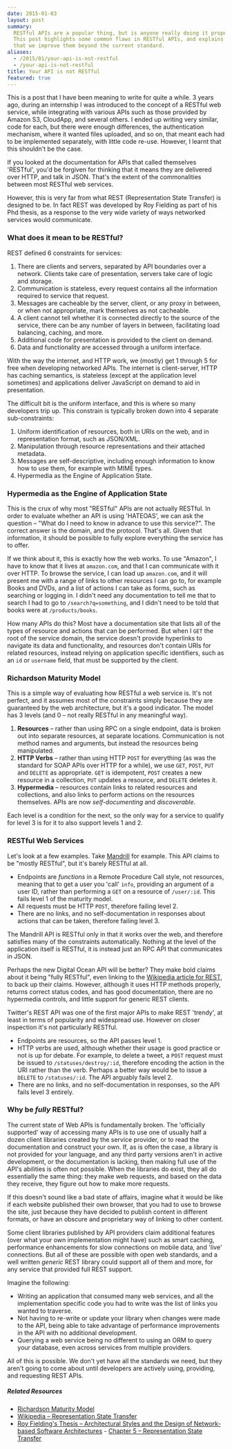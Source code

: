```yaml
---
date: 2015-01-03
layout: post
summary:
  RESTful APIs are a popular thing, but is anyone really doing it properly?
  This post highlights some common flaws in RESTful APIs, and explains why it's important
  that we improve them beyond the current standard.
aliases:
  - /2015/01/your-api-is-not-restful
  - /your-api-is-not-restful
title: Your API is not RESTful
featured: true
---
```


This is a post that I have been meaning to write for quite a while. 3 years ago, during an internship I was introduced to the concept of a RESTful web service, while integrating with various APIs such as those provided by Amazon S3, CloudApp, and several others. I ended up writing very similar, code for each, but there were enough differences, the authentication mechanism, where it wanted files uploaded, and so on, that meant each had to be implemented separately, with little code re-use. However, I learnt that this shouldn't be the case.

If you looked at the documentation for APIs that called themselves 'RESTful', you'd be forgiven for thinking that it means they are delivered over HTTP, and talk in JSON. That's the extent of the commonalities between most RESTful web services.

However, this is very far from what REST (Representation State Transfer) is designed to be. In fact REST was developed by Roy Fielding as part of his Phd thesis, as a response to the very wide variety of ways networked services would communicate.

### What does it mean to be RESTful?

REST defined 6 constraints for services:

1. There are clients and servers, separated by API boundaries over a network. Clients take care of presentation, servers take care of logic and storage.
2. Communication is stateless, every request contains all the information required to service that request.
3. Messages are cacheable by the server, client, or any proxy in between, or when not appropriate, mark themselves as not cacheable.
4. A client cannot tell whether it is connected directly to the source of the service, there can be any number of layers in between, facilitating load balancing, caching, and more.
5. Additional code for presentation is provided to the client on demand.
6. Data and functionality are accessed through a uniform interface.

With the way the internet, and HTTP work, we (mostly) get 1 through 5 for free when developing networked APIs. The internet is client-server, HTTP has caching semantics, is stateless (except at the application level sometimes) and applications deliver JavaScript on demand to aid in presentation.

The difficult bit is the uniform interface, and this is where so many developers trip up. This constrain is typically broken down into 4 separate sub-constraints:

1. Uniform identification of resources, both in URIs on the web, and in representation format, such as JSON/XML.
2. Manipulation through resource representations and their attached metadata.
3. Messages are self-descriptive, including enough information to know how to use them, for example with MIME types.
4. Hypermedia as the Engine of Application State.

### Hypermedia as the Engine of Application State

This is the crux of why most "RESTful" APIs are not actually RESTful. In order to evaluate whether an API is using 'HATEOAS', we can ask the question – "What do I need to know in advance to use this service?". The correct answer is the domain, and the protocol. That's all. Given that information, it should be possible to fully explore everything the service has to offer.

If we think about it, this is exactly how the web works. To use "Amazon", I have to know that it lives at `amazon.com`, and that I can communicate with it over HTTP. To browse the service, I can load up `amazon.com`, and it will present me with a range of links to other resources I can go to, for example Books and DVDs, and a list of actions I can take as forms, such as searching or logging in. I didn't need any documentation to tell me that to search I had to go to `/search?q=something`, and I didn't need to be told that books were at `/products/books`.

How many APIs do this? Most have a documentation site that lists all of the types of resource and actions that can be performed. But when I `GET` the root of the service domain, the service doesn't provide hyperlinks to navigate its data and functionality, and resources don't contain URIs for related resources, instead relying on application specific identifiers, such as an `id` or `username` field, that must be supported by the client.

### Richardson Maturity Model

This is a simple way of evaluating how RESTful a web service is. It's not perfect, and it assumes most of the constraints simply because they are guaranteed by the web architecture, but it's a good indicator. The model has 3 levels (and 0 – not really RESTful in any meaningful way).

1. **Resources** – rather than using RPC on a single endpoint, data is broken out into separate resources, at separate locations. Communication is not method names and arguments, but instead the resources being manipulated.
2. **HTTP Verbs** – rather than using HTTP `POST` for everything (as was the standard for SOAP APIs over HTTP for a while), we use `GET`, `POST`, `PUT` and `DELETE` as appropriate. `GET` is idempotent, `POST` creates a new resource in a collection, `PUT` updates a resource, and `DELETE` deletes it.
3. **Hypermedia** – resources contain links to related resources and collections, and also links to perform actions on the resources themselves. APIs are now _self-documenting_ and _discoverable_.

Each level is a condition for the next, so the only way for a service to qualify for level 3 is for it to also support levels 1 and 2.

### RESTful Web Services

Let's look at a few examples. Take [Mandrill](https://mandrillapp.com/api/docs) for example. This API claims to be "mostly RESTful", but it's barely RESTful at all.

- Endpoints are _functions_ in a Remote Procedure Call style, not resources, meaning that to get a user you 'call' `info`, providing an argument of a user ID, rather than performing a `GET` on a resource of `/user/:id`. This fails level 1 of the maturity model.
- All requests must be HTTP `POST`, therefore failing level 2.
- There are no links, and no self-documentation in responses about actions that can be taken, therefore failing level 3.

The Mandrill API is RESTful only in that it works over the web, and therefore satisfies many of the constraints automatically. Nothing at the level of the application itself is RESTful, it is instead just an RPC API that communicates in JSON.

Perhaps the new Digital Ocean API will be better? They make bold claims about it being "fully RESTful", even linking to the [Wikipedia article for REST](https://en.wikipedia.org/wiki/Representational_state_transfer), to back up their claims. However, although it uses HTTP methods properly, returns correct status codes, and has good documentation, there are no hypermedia controls, and little support for generic REST clients.

Twitter's REST API was one of the first major APIs to make REST 'trendy', at least in terms of popularity and widespread use. However on closer inspection it's not particularly RESTful.

- Endpoints are resources, so the API passes level 1.
- HTTP verbs are used, although whether their usage is good practice or not is up for debate. For example, to delete a tweet, a `POST` request must be issued to `/statuses/destroy/:id`, therefore encoding the action in the URI rather than the verb. Perhaps a better way would be to issue a `DELETE` to `/statuses/:id`. The API arguably fails level 2.
- There are no links, and no self-documentation in responses, so the API fails level 3 entirely.

### Why be _fully_ RESTful?

The current state of Web APIs is fundamentally broken. The 'officially supported' way of accessing many APIs is to use one of usually half a dozen client libraries created by the service provider, or to read the documentation and construct your own. If, as is often the case, a library is not provided for your language, and any third party versions aren't in active development, or the documentation is lacking, then making full use of the API's abilities is often not possible. When the libraries do exist, they all do essentially the same thing: they make web requests, and based on the data they receive, they figure out how to make more requests.

If this doesn't sound like a bad state of affairs, imagine what it would be like if each website published their own browser, that you had to use to browse the site, just because they have decided to publish content in different formats, or have an obscure and proprietary way of linking to other content.

Some client libraries published by API providers claim additional features (over what your own implementation might have) such as smart caching, performance enhancements for slow connections on mobile data, and 'live' connections. But all of these are possible with open web standards, and a well written _generic_ REST library could support all of them and more, for any service that provided full REST support.

Imagine the following:

- Writing an application that consumed many web services, and all the implementation specific code you had to write was the list of links you wanted to traverse.
- Not having to re-write or update your library when changes were made to the API, being able to take advantage of performance improvements in the API with no additional development.
- Querying a web service being no different to using an ORM to query your database, even across services from multiple providers.

All of this is possible. We don't yet have all the standards we need, but they aren't going to come about until developers are actively using, providing, and requesting REST APIs.

##### Related Resources

- [Richardson Maturity Model](http://martinfowler.com/articles/richardsonMaturityModel.html)
- [Wikipedia – Representation State Transfer](https://en.wikipedia.org/wiki/Representational_state_transfer)
- [Roy Fielding's Thesis – Architectural Styles and
  the Design of Network-based Software Architectures](https://www.ics.uci.edu/~fielding/pubs/dissertation/top.htm) - [Chapter 5 – Representation State Transfer](https://www.ics.uci.edu/~fielding/pubs/dissertation/rest_arch_style.htm)
